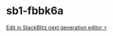# sb1-fbbk6a

[Edit in StackBlitz next generation editor ⚡️](https://stackblitz.com/~/github.com/raodhanu/sb1-fbbk6a)